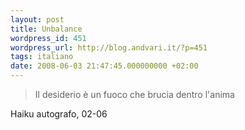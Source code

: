 ```yaml
---
layout: post
title: Unbalance
wordpress_id: 451
wordpress_url: http://blog.andvari.it/?p=451
tags: italiano
date: 2008-06-03 21:47:45.000000000 +02:00
---
```

<blockquote>Il desiderio
è un fuoco che brucia
dentro l'anima</blockquote>
Haiku autografo, 02-06
